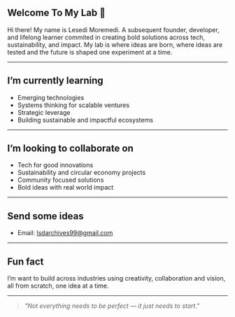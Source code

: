 ## Welcome To My Lab 🫆

Hi there! My name is Lesedi Moremedi. A subsequent founder, developer, and lifelong learner commited in creating bold solutions across tech, sustainability, and impact.
My lab is where ideas are born, where ideas are tested and the future is shaped one experiment at a time.

---

## I’m currently learning

- Emerging technologies
- Systems thinking for scalable ventures  
- Strategic leverage
- Building sustainable and impactful ecosystems

---
## I’m looking to collaborate on

- Tech for good innovations  
- Sustainability and circular economy projects  
- Community focused solutions  
- Bold ideas with real world impact

---

## Send some ideas
- Email: lsdarchives99@gmail.com
---

## Fun fact

I’m want to build across industries using creativity, collaboration and vision, all from scratch, one idea at a time.

---

> *"Not everything needs to be perfect — it just needs to start."*
